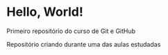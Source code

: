 # Hello, World!
 Primeiro repositório do curso de Git e GitHub

 Repositório criando durante uma das aulas estudadas
